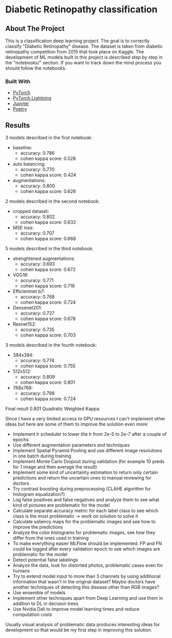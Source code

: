 <div id="top"></div>

# Diabetic Retinopathy classification

## About The Project

This is a classification deep learning project. The goal is to correctly classify "Diabetic Retinopathy" disease. The dataset is taken from diabetic retinopathy competition from 2015 that took place on Kaggle. The development of ML models built in this project is described step by step in the "notebooks/" section. If you want to track down the mind process you should follow the notebooks.

### Built With

* [PyTorch](https://pytorch.org/)
* [PyTorch Lightning](https://www.pytorchlightning.ai/)
* [Jupyter](https://jupyter.org/)
* [Poetry](https://python-poetry.org/)

## Results

3 models described in the first notebook:
* baseline:
    * accuracy: 0.786
    * cohen kappa score: 0.528
* auto balancing:
    * accuracy: 0.770
    * cohen kappa score: 0.424
* augmentations:
    * accuracy: 0.800
    * cohen kappa score: 0.626

2 models described in the second notebook:
* cropped dataset:
    * accuracy: 0.802
    * cohen kappa score: 0.632
* MSE loss:
    * accuracy: 0.707
    * cohen kappa score: 0.668

5 models described in the third notebook:
* strenghtened augmentations:
    * accuracy: 0.693
    * cohen kappa score: 0.672
* VGG16:
    * accuracy: 0.771
    * cohen kappa score: 0.716
* Efficientnet b7:
    * accuracy: 0.768
    * cohen kappa score: 0.724
* Densenet201:
    * accuracy: 0.727
    * cohen kappa score: 0.678
* Resnet152:
    * accuracy: 0.735
    * cohen kappa score: 0.703

3 models described in the fourth notebook:
* 384x384:
    * accuracy: 0.774
    * cohen kappa score: 0.755
* 512x512:
    * accuracy: 0.809
    * cohen kappa score: 0.801
* 768x768:
    * accuracy: 0.798
    * cohen kappa score: 0.724

Final result 0.801 Quadratic Weighted Kappa.

Since I have a very limited access to GPU resources I can't implement other ideas but here are some of them to improve the solution even more:
* Implement lr scheduler to lower the lr from 2e-5 to 2e-7 after a couple of epochs
* Use different augmentation parameters and techniques
* Implement Spatial Pyramid Pooling and use different image resolutions in one batch during training
* Implement Monte Carlo Dropout during validation (for example 10 preds for 1 image and then average the result)
* Implement some kind of uncertainty estimation to return only certain predictions and return the uncertain ones to manual reviewing for doctors
* Try contrast boosting during preprocessing (CLAHE algorithm for histogram equalization?)
* Log false positives and false negatives and analyze them to see what kind of pictures are problematic for the model
* Calculate separate accuracy metric for each label class to see which class is the most problematic -> work on solution to solve it
* Calculate saliency maps for the problematic images and see how to improve the predictions
* Analyze the color histograms for problematic images, see how they differ from the ones used in training
* To make everything easier MLFlow should be implemented. FP and FN could be logged after every validation epoch to see which images are problematic for the model
* Detect potential false labelings
* Analyze the data, look for distorted photos, problematic cases even for humans
* Try to extend model input to more than 3 channels by using additional information that wasn't in the original dataset? Maybe doctors have another techniques of detecting this disease other than RGB images?
* Use ensemble of models
* Implement other techniques apart from Deep Learning and use them in addition to DL in decision trees
* Use Nvidia Dali to improve model learning times and reduce computation costs

Usually visual analysis of problematic data produces interesting ideas for development so that would be my first step in improving this solution.
